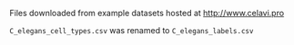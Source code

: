 Files downloaded from example datasets hosted at <http://www.celavi.pro>

`C_elegans_cell_types.csv` was renamed to `C_elegans_labels.csv`
